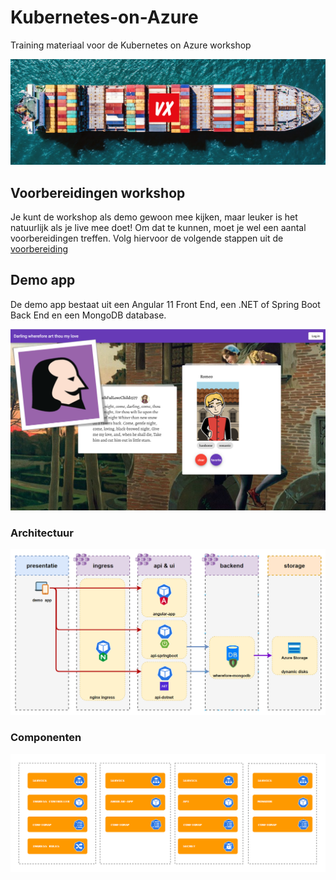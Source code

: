 # Kubernetes-on-Azure

Training materiaal voor de Kubernetes on Azure workshop

![Kubernetes Training Logo](images/kubetraining.png)

## Voorbereidingen workshop

Je kunt de workshop als demo gewoon mee kijken, maar leuker is het natuurlijk als je live mee doet! Om dat te kunnen, moet je wel een aantal voorbereidingen treffen. Volg hiervoor de volgende stappen uit de [voorbereiding](voorbereiding.md)

## Demo app

De demo app bestaat uit een Angular 11 Front End, een .NET of Spring Boot Back End en een MongoDB database.

![](images/screenshot1.png)

### Architectuur

![](images/architecture1.png)

### Componenten

![](images/components1.png)
